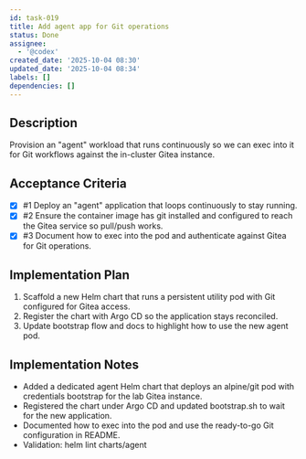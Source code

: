```yaml
---
id: task-019
title: Add agent app for Git operations
status: Done
assignee:
  - '@codex'
created_date: '2025-10-04 08:30'
updated_date: '2025-10-04 08:34'
labels: []
dependencies: []
---
```


## Description

<!-- SECTION:DESCRIPTION:BEGIN -->
Provision an "agent" workload that runs continuously so we can exec into it for Git workflows against the in-cluster Gitea instance.
<!-- SECTION:DESCRIPTION:END -->

## Acceptance Criteria
<!-- AC:BEGIN -->
- [x] #1 Deploy an "agent" application that loops continuously to stay running.
- [x] #2 Ensure the container image has git installed and configured to reach the Gitea service so pull/push works.
- [x] #3 Document how to exec into the pod and authenticate against Gitea for Git operations.
<!-- AC:END -->

## Implementation Plan

<!-- SECTION:PLAN:BEGIN -->
1. Scaffold a new Helm chart that runs a persistent utility pod with Git configured for Gitea access.
2. Register the chart with Argo CD so the application stays reconciled.
3. Update bootstrap flow and docs to highlight how to use the new agent pod.
<!-- SECTION:PLAN:END -->

## Implementation Notes

<!-- SECTION:NOTES:BEGIN -->
- Added a dedicated agent Helm chart that deploys an alpine/git pod with credentials bootstrap for the lab Gitea instance.
- Registered the chart under Argo CD and updated bootstrap.sh to wait for the new application.
- Documented how to exec into the pod and use the ready-to-go Git configuration in README.
- Validation: helm lint charts/agent
<!-- SECTION:NOTES:END -->

